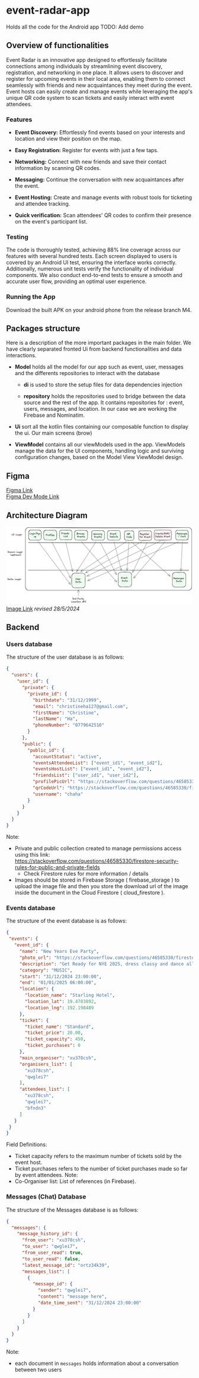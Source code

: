 # event-radar-app
Holds all the code for the Android app
TODO: Add demo

## Overview of functionalities

Event Radar is an innovative app designed to effortlessly facilitate connections among individuals by streamlining event discovery, registration, and networking in one place. It allows users to discover and register for upcoming events in their local area, enabling them to connect seamlessly with friends and new acquaintances they meet during the event. Event hosts can easily create and manage events while leveraging the app's unique QR code system to scan tickets and easily interact with event attendees.

### Features

- **Event Discovery:** Effortlessly find events based on your interests and location and view their position on the map.

- **Easy Registration:** Register for events with just a few taps.

- **Networking:** Connect with new friends and save their contact information by scanning QR codes.

- **Messaging:** Continue the conversation with new acquaintances after the event.

- **Event Hosting:** Create and manage events with robust tools for ticketing and attendee tracking.

- **Quick verification:** Scan attendees' QR codes to confirm their presence on the event's participant list.


### Testing

The code is thoroughly tested, achieving 88% line coverage across our features with several hundred tests. Each screen displayed to users is covered by an Android UI test, ensuring the interface works correctly. Additionally, numerous unit tests verify the functionality of individual components. We also conduct end-to-end tests to ensure a smooth and accurate user flow, providing an optimal user experience.

### Running the App

Download the built APK on your android phone from the release branch M4.


## Packages structure

Here is a description of the more important packages in the main folder. We have clearly separated fronted Ui from backend functionalities and data interactions.

- **Model** holds all the model for our app such as event, user, messages and the differents repositories to interact with the database

  - **di** is used to store the setup files for data dependencies injection

  - **repository** holds the repositories used to bridge between the data source and the rest of the app. It contains repositories for : event, users, messages, and location. In our case we are working the Firebase and Nominatim.

- **Ui** sort all the kotlin files containing our composable function to display the ui. Our main screens (brow)

- **ViewModel** contains all our viewModels used in the app. ViewModels manage the data for the UI components, handling logic and surviving configuration changes, based on the Model View ViewModel design. 


## Figma
[Figma Link](https://www.figma.com/file/yCDFrt0sOYFhXlYlWp8sZT/Party-Radar-App?type=design&node-id=0%3A1&mode=design&t=XbCBmVxvjFARZu1n-1)  
[Figma Dev Mode Link](https://www.figma.com/file/yCDFrt0sOYFhXlYlWp8sZT/Party-Radar-App?type=design&node-id=0%3A1&mode=dev&t=XbCBmVxvjFARZu1n-1)

## Architecture Diagram
![architecture diagram](images/architecture-diagram.png)
[Image Link](https://excalidraw.com/#json=uxX_PSsRBwFp7eaKhFoPi,OxY6p3xsK6sxxUXAxedKAw)
_revised 28/5/2024_

## Backend
### Users database
The structure of the user database is as follows:
```json
{
  "users": {
    "user_id": {
      "private": {
        "private_id": {
          "birthdate": "31/12/1999",
          "email": "christineha127@gmail.com",
          "firstName": "Christine",
          "lastName": "Ha",
          "phoneNumber": "0779642510"
        }
      },
      "public": {
        "public_id": {
          "accountStatus": "active",
          "eventsAttendeeList": ["event_id1", "event_id2"],
          "eventsHostList": ["event_id1", "event_id2"],
          "friendsList": ["user_id1", "user_id2"],
          "profilePicUrl": "https://stackoverflow.com/questions/46585330/firestore-security-rules-for-public-and-private-fields",
          "qrCodeUrl": "https://stackoverflow.com/questions/46585330/firestore-security-rules-for-public-and-private-fields",
          "username": "chaha"
        }
      }
    }
  }
}
```
Note:
- Private and public collection created to manage permissions access using this link: https://stackoverflow.com/questions/46585330/firestore-security-rules-for-public-and-private-fields
    - Check Firestore rules for more information / details
- Images should be stored in Firebase Storage ( firebase_storage ) to upload the image file and then you store the download url of the image inside the document in the Cloud Firestore ( cloud_firestore ).

### Events database
The structure of the event database is as follows:

 ```json
{
  "events": {
    "event_id": {
      "name": "New Years Eve Party",
      "photo_url": "https://stackoverflow.com/questions/46585330/firestore-security-rules-for-public-and-private-fields",
      "description": "Get Ready for NYE 2025, dress classy and dance all night",
      "category": "MUSIC",
      "start": "31/12/2024 23:00:00",
      "end": "01/01/2025 06:00:00",
      "location": {
        "location_name": "Starling Hotel",
        "location_lat": 19.4783892,
        "location_lng": 192.198489
      },
      "ticket": {
        "ticket_name": "Standard",
        "ticket_price": 20.00,
        "ticket_capacity": 450,
        "ticket_purchases": 0
      },
      "main_organiser": "xu378csh",
      "organisers_list": [
        "xu378csh",
        "qwglei7"
      ],
      "attendees_list": [
        "xu378csh",
        "qwglei7",
        "bfndn3"
      ]
    }
  }
}
```
Field Definitions:
- Ticket capacity refers to the maximum number of tickets sold by the event host.
- Ticket purchases refers to the number of ticket purchases made so far by event attendees.
Note:
- Co-Organiser list: List of references (in Firebase).  
       
### Messages (Chat) Database
The structure of the Messages database is as follows:
```json
{
  "messages": {
    "message_history_id": {
      "from_user": "xu378csh",
      "to_user": "qwglei7",
      "from_user_read": true,
      "to_user_read": false,
      "latest_message_id": "ortz34k39",
      "messages_list": [
        {
          "message_id": {
            "sender": "qwglei7",
            "content": "message here",
            "date_time_sent": "31/12/2024 23:00:00"
          }
        }
      ]
    }
  }
}
```         
Note:
- each document in `messages` holds information about a conversation between two users
